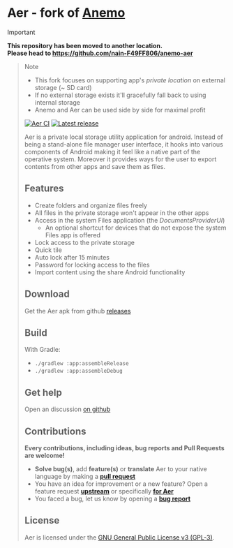 # Aer - fork of [Anemo]

> [!IMPORTANT]  
> **This repository has been moved to another location.**  
> **Please head to https://github.com/nain-F49FF806/anemo-aer**


>    > [!NOTE]  
>    > - This fork focuses on supporting app's *private location* on external storage (~ SD card)  
>    > - If no external storage exists it'll gracefully fall back to using internal storage  
>    > - Anemo and Aer can be used side by side for maximal profit
>
>    [Anemo]: (https://github.com/2bllw8/anemo)
>
>    [![Aer CI](https://github.com/nain-F49FF806/anemo-aeolus/actions/workflows/main.yml/badge.svg)](https://github.com/nain-F49FF806/anemo-aeolus/actions/workflows/main.yml)
>    [![Latest release](https://img.shields.io/github/v/release/nain-F49FF806/anemo-aeolus?label=download)](https://github.com/nain-F49FF806/anemo-aeolus/releases/latest)
>
>    Aer is a private local storage utility application for android.
>    Instead of being a stand-alone file manager user interface, it hooks into various components of
>    Android making it feel like a native part of the operative system.
>    Moreover it provides ways for the user to export contents from other apps and save them as files.
>
>    ## Features
>
>    - Create folders and organize files freely
>    - All files in the private storage won't appear in the other apps
>    - Access in the system Files application (the _DocumentsProviderUI_)
>        - An optional shortcut for devices that do not expose the system Files app is offered
>    - Lock access to the private storage
>    - Quick tile
>    - Auto lock after 15 minutes
>    - Password for locking access to the files
>    - Import content using the share Android functionality
>
>    ## Download
>
>    Get the Aer apk from github [releases](https://github.com/nain-F49FF806/anemo-aeolus/releases)
>
>    <!--- 
>    [<img src="https://fdroid.gitlab.io/artwork/badge/get-it-on.png"
>        alt="Get it on F-Droid"
>        height="60">](https://f-droid.org/packages/exe.bbllw8.anemo/)
>    -->
>
>    ## Build
>
>    With Gradle:
>    - `./gradlew :app:assembleRelease`
>    - `./gradlew :app:assembleDebug`
>
>    ## Get help
>
>    Open an discussion [on github](https://github.com/2bllw8/anemo/discussions/new?category=Q-A)
>
>    ## Contributions
>
>    **Every contributions, including ideas, bug reports and Pull Requests are welcome!**
>
>    - **Solve bug(s)**, add **feature(s)** or **translate** Aer to your native language by making a **[pull request](https://help.github.com/articles/about-pull-requests/)**
>    - You have an idea for improvement or a new feature? Open a feature request **[upstream](https://github.com/2bllw8/anemo/issues/new?assignees=&labels=enhancement&template=feature_request.yml&title=[Feature+request]+)** or specifically **[for Aer](https://github.com/nain-F49FF806/anemo-aeolus/issues/new?assignees=&labels=enhancement&template=feature_request.yml&title=[Feature+request]+)**
>    - You faced a bug, let us know by opening a **[bug report](https://github.com/nain-F49FF806/anemo-aeolus/issues/new?assignees=&labels=bug&template=bug_report.yml&title=%5BBug%5D+)**
>
>    ## License
>
>    Aer is licensed under the [GNU General Public License v3 (GPL-3)](http://www.gnu.org/copyleft/gpl.html).
>
